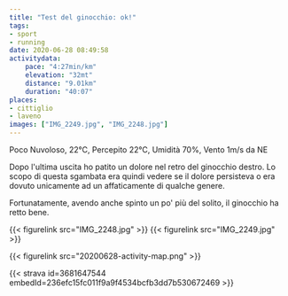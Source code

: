 ```yaml
---
title: "Test del ginocchio: ok!"
tags:
- sport
- running
date: 2020-06-28 08:49:58
activitydata:
    pace: "4:27min/km"
    elevation: "32mt"
    distance: "9.01km"
    duration: "40:07"
places:
- cittiglio
- laveno
images: ["IMG_2249.jpg", "IMG_2248.jpg"]
---
```


Poco Nuvoloso, 22°C, Percepito 22°C, Umidità 70%, Vento 1m/s da NE

<!--more-->

Dopo l'ultima uscita ho patito un dolore nel retro del ginocchio destro. 
Lo scopo di questa sgambata era quindi vedere se il dolore persisteva o era dovuto unicamente ad un affaticamente di qualche genere. 

Fortunatamente, avendo anche spinto un po' più del solito, il ginocchio ha retto bene.

{{< figurelink src="IMG_2248.jpg" >}}
{{< figurelink src="IMG_2249.jpg" >}}

{{< figurelink src="20200628-activity-map.png" >}}


{{< strava id=3681647544 embedId=236efc15fc011f9a9f4534bcfb3dd7b530672469 >}}
